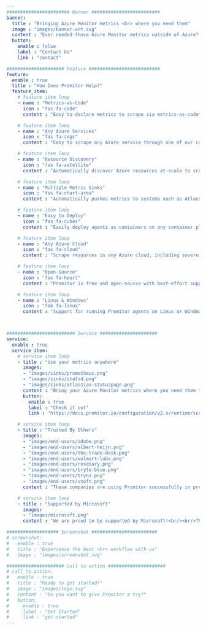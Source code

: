 ```yaml
---
####################### Banner #########################
banner:
  title : "Bringing Azure Monitor metrics <br> where you need them"
  image : "images/banner-art.svg"
  content : "Ever needed those Azure Monitor metrics outside of Azure? We are here to help."
  button:
    enable : false
    label : "Contact Us"
    link : "contact"

##################### Feature ##########################
feature:
  enable : true
  title : "How Does Promitor Help?"
  feature_item:
    # feature item loop
    - name : "Metrics-as-Code"
      icon : "fas fa-code"
      content : "Easy to declare metrics to scrape via metrics-as-code"

    # feature item loop
    - name : "Any Azure Services"
      icon : "fas fa-cogs"
      content : "Easy to scrape any Azure service through one of our convenient scrapers or our Generic scraper."

    # feature item loop
    - name : "Resource Discovery"
      icon : "fas fa-satellite"
      content : "Automatically discover Azure resources at-scale to scrape metrics for in your Azure subscriptions"

    # feature item loop
    - name : "Multiple Metric Sinks"
      icon : "fas fa-chart-area"
      content : "Automatically pushes metrics to systems such as Atlassian Statuspage, Prometheus and StatsD"

    # feature item loop
    - name : "Easy to Deploy"
      icon : "fas fa-cubes"
      content : "Easily deploy agents as containers on any container platform, but optimized for Kubernetes"

    # feature item loop
    - name : "Any Azure Cloud"
      icon : "fas fa-cloud"
      content : "Scrape resources in any Azure cloud, including sovereign clouds<br/>*(US Gov, Germany, China)*"

    # feature item loop
    - name : "Open-Source"
      icon : "fas fa-heart"
      content : "Promitor is free and open-source with best-effort support"

    # feature item loop
    - name : "Linux & Windows"
      icon : "fab fa-linux"
      content : "Support for running Promitor agents on Linux or Windows"



######################### Service #####################
service:
  enable : true
  service_item:
    # service item loop
    - title : "Use your metrics anywhere"
      images:
      - "images/sinks/prometheus.png"
      - "images/sinks/statsd.png"
      - "images/sinks/atlassian-statuspage.png"
      content : "Bring your Azure Monitor metrics where you need them the most, without all the friction. Easily configure what metrics you need and send them to one or more of our metric sinks in minutes.<br/><br/>Not seeing what you need? [Let us know](https://github.com/tomkerkhove/promitor/issues/new)!"
      button:
        enable : true
        label : "Check it out"
        link : "https://docs.promitor.io/configuration/v2.x/runtime/scraper#metric-sinks"

    # service item loop
    - title : "Trusted By Others"
      images:
      - "images/end-users/adobe.png"
      - "images/end-users/albert-heijn.png"
      - "images/end-users/the-trade-desk.png"
      - "images/end-users/walmart-labs.png"
      - "images/end-users/resdiary.png"
      - "images/end-users/bryte-blue.png"
      - "images/end-users/trynz.png"
      - "images/end-users/vsoft.png"
      content : "These companies are using Promitor successfully in production to bring their metrics where they need them."

    # service item loop
    - title : "Supported by Microsoft"
      images:
      - "images/microsoft.png"
      content : "We are proud to be supported by Microsoft!<br/><br/>They provide Azure credits through their [open-source program](https://opensource.microsoft.com/azure-credits) that allows us to automatically test and verify the quality of Promitor.<br/><br/>Thanks to this program, we can keep offering Promitor for free."

################### Screenshot ########################
# screenshot:
#   enable : true
#   title : "Experience the best <br> workflow with us"
#   image : "images/screenshot.svg"

##################### Call to action #####################
# call_to_action:
#   enable : true
#   title : "Ready to get started?"
#   image : "images/logo.svg"
#   content : "Do you want to give Promitor a try?"
#   button:
#     enable : true
#     label : "Get Started"
#     link : "get-started"
---
```

